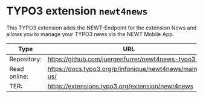 # TYPO3 extension `newt4news`

This TYPO3 extension adds the NEWT-Endpoint for the extension News and allows you to manage your
TYPO3 news via the NEWT Mobile App.

| Type         | URL                                                      |
|--------------|----------------------------------------------------------|
| Repository:  | https://github.com/juergenfurrer/newt4news-typo3-ext     |
| Read online: | https://docs.typo3.org/p/infonique/newt4news/main/en-us/ |
| TER:         | https://extensions.typo3.org/extension/newt4news         |

